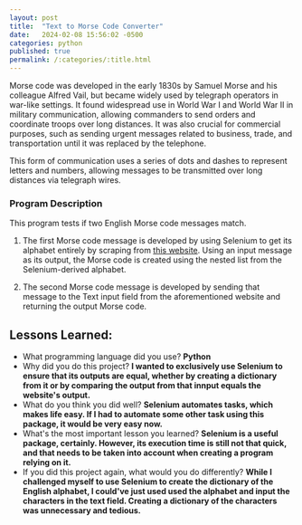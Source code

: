 ```yaml
---
layout: post
title:  "Text to Morse Code Converter"
date:   2024-02-08 15:56:02 -0500
categories: python
published: true
permalink: /:categories/:title.html
---
```


Morse code was developed in the early 1830s by Samuel Morse and his colleague Alfred Vail, but became widely used by telegraph operators in war-like settings. It found widespread use in World War I and World War II in military communication, allowing commanders to send orders and coordinate troops over long distances. It was also crucial for commercial purposes, such as sending urgent messages related to business, trade, and transportation until it was replaced by the telephone.

This form of communication uses a series of dots and dashes to represent letters and numbers, allowing messages to be transmitted over long distances via telegraph wires.

### Program Description

This program tests if two English Morse code messages match.

1. The first Morse code message is developed by using Selenium to get its alphabet entirely by scraping from [this website](https://morsedecoder.com/). Using an input message as its output, the Morse code is created using the nested list from the Selenium-derived alphabet.

2. The second Morse code message is developed by sending that message to the Text input field from the aforementioned website and returning the output Morse code.

<h2>Lessons Learned:</h2>

- What programming language did you use? **Python**
- Why did you do this project? **I wanted to exclusively use Selenium to ensure that its outputs are equal, whether by creating a dictionary from it or by comparing the output from that innput equals the website's output.**
- What do you think you did well? **Selenium automates tasks, which makes life easy. If I had to automate some other task using this package, it would be very easy now.**
- What's the most important lesson you learned? **Selenium is a useful package, certainly. However, its execution time is still not that quick, and that needs to be taken into account when creating a program relying on it.**
- If you did this project again, what would you do differently? **While I challenged myself to use Selenium to create the dictionary of the English alphabet, I could've just used used the alphabet and input the characters in the text field. Creating a dictionary of the characters was unnecessary and tedious.** 
